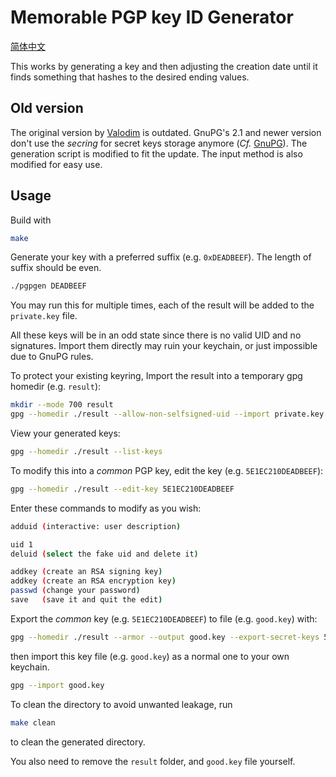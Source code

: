 # Memorable PGP key ID Generator

[简体中文](README.zh-CN.md)

This works by generating a key and then adjusting the creation date until it finds something that hashes to the desired ending values.

## Old version

The original version by [Valodim](https://github.com/Valodim/pgp-vanity-keygen) is outdated. GnuPG's 2.1 and newer version don't use the *secring* for secret keys storage anymore (*Cf.* [GnuPG](https://www.gnupg.org/faq/whats-new-in-2.1.html#nosecring)). The generation script is modified to fit the update. The input method is also modified for easy use.

## Usage

Build with

```sh
make
```

Generate your key with a preferred suffix (e.g. `0xDEADBEEF`). The length of suffix should be even.

```sh
./pgpgen DEADBEEF
```

You may run this for multiple times, each of the result will be added to the `private.key` file.

All these keys will be in an odd state since there is no valid UID and no signatures. Import them directly may ruin your keychain, or just impossible due to GnuPG rules.

To protect your existing keyring, Import the result into a temporary gpg homedir (e.g. `result`):

```sh
mkdir --mode 700 result
gpg --homedir ./result --allow-non-selfsigned-uid --import private.key
```

View your generated keys:

```sh
gpg --homedir ./result --list-keys
```

To modify this into a *common* PGP key, edit the key (e.g. `5E1EC210DEADBEEF`):

```sh
gpg --homedir ./result --edit-key 5E1EC210DEADBEEF
```

Enter these commands to modify as you wish:

```sh
adduid (interactive: user description)

uid 1
deluid (select the fake uid and delete it)

addkey (create an RSA signing key)
addkey (create an RSA encryption key)
passwd (change your password)
save   (save it and quit the edit)
```

Export the *common* key (e.g. `5E1EC210DEADBEEF`) to file (e.g. `good.key`) with:

```sh
gpg --homedir ./result --armor --output good.key --export-secret-keys 5E1EC210DEADBEEF
```

then import this key file (e.g. `good.key`) as a normal one to your own keychain.

```sh
gpg --import good.key
```

To clean the directory to avoid unwanted leakage, run

```sh
make clean
```

to clean the generated directory. 

You also need to remove the `result` folder, and `good.key` file yourself.
